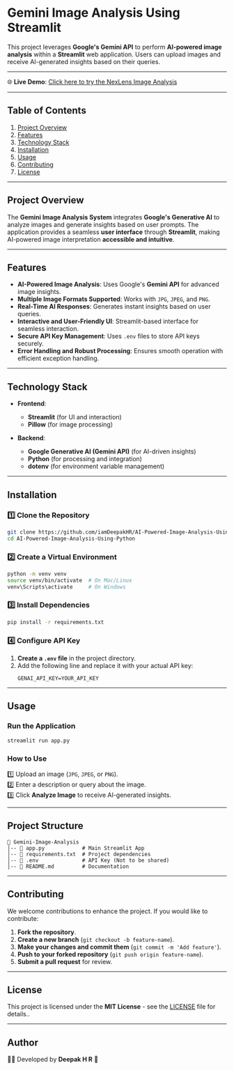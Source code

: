 # **Gemini Image Analysis Using Streamlit**

This project leverages **Google's Gemini API** to perform **AI-powered image analysis** within a **Streamlit** web application. Users can upload images and receive AI-generated insights based on their queries.

---
🌐 **Live Demo**: [Click here to try the NexLens Image Analysis](https://ai-nexlens.onrender.com/)

---
## **Table of Contents**
1. [Project Overview](#project-overview)
2. [Features](#features)
3. [Technology Stack](#technology-stack)
4. [Installation](#installation)
5. [Usage](#usage)
6. [Contributing](#contributing)
7. [License](#license)

---

## **Project Overview**

The **Gemini Image Analysis System** integrates **Google's Generative AI** to analyze images and generate insights based on user prompts. The application provides a seamless **user interface** through **Streamlit**, making AI-powered image interpretation **accessible and intuitive**.

---

## **Features**

- **AI-Powered Image Analysis**: Uses Google's **Gemini API** for advanced image insights.
- **Multiple Image Formats Supported**: Works with `JPG`, `JPEG`, and `PNG`.
- **Real-Time AI Responses**: Generates instant insights based on user queries.
- **Interactive and User-Friendly UI**: Streamlit-based interface for seamless interaction.
- **Secure API Key Management**: Uses `.env` files to store API keys securely.
- **Error Handling and Robust Processing**: Ensures smooth operation with efficient exception handling.

---

## **Technology Stack**

- **Frontend**:
  - **Streamlit** (for UI and interaction)
  - **Pillow** (for image processing)
  
- **Backend**:
  - **Google Generative AI (Gemini API)** (for AI-driven insights)
  - **Python** (for processing and integration)
  - **dotenv** (for environment variable management)

---

## **Installation**

### **1️⃣ Clone the Repository**
```bash
git clone https://github.com/iamDeepakHR/AI-Powered-Image-Analysis-Using-Python.git
cd AI-Powered-Image-Analysis-Using-Python
```

### **2️⃣ Create a Virtual Environment**
```bash
python -m venv venv
source venv/bin/activate  # On Mac/Linux
venv\Scripts\activate     # On Windows
```

### **3️⃣ Install Dependencies**
```bash
pip install -r requirements.txt
```

### **4️⃣ Configure API Key**
1. **Create a `.env` file** in the project directory.
2. Add the following line and replace it with your actual API key:
   ```
   GENAI_API_KEY=YOUR_API_KEY
   ```

---

## **Usage**

### **Run the Application**
```bash
streamlit run app.py
```

### **How to Use**
1️⃣ Upload an image (`JPG`, `JPEG`, or `PNG`).  
2️⃣ Enter a description or query about the image.  
3️⃣ Click **Analyze Image** to receive AI-generated insights.  

---

## **Project Structure**
```
📂 Gemini-Image-Analysis
│-- 📜 app.py            # Main Streamlit App
│-- 📜 requirements.txt  # Project dependencies
│-- 📜 .env              # API Key (Not to be shared)
│-- 📜 README.md         # Documentation
```

---

## **Contributing**
We welcome contributions to enhance the project. If you would like to contribute:

1. **Fork the repository**.
2. **Create a new branch** (`git checkout -b feature-name`).
3. **Make your changes and commit them** (`git commit -m 'Add feature'`).
4. **Push to your forked repository** (`git push origin feature-name`).
5. **Submit a pull request** for review.

---

## **License**
This project is licensed under the **MIT License** - see the [LICENSE](LICENSE) file for details..

---

## **Author**
👨‍💻 Developed by **Deepak H R** 🚀

